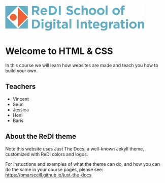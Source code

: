 ![ReDI](redi_banner.png)

# Welcome to HTML & CSS

In this course we will learn how websites are made and teach you how to build your own.

## Teachers

* Vincent
* Seun
* Jessica
* Heni
* Baris

## About the ReDI theme

Note this website uses Just The Docs, a well-known Jekyll theme, customized with ReDI colors and logos.

For instuctions and examples of what the theme can do, and how you can do the
same in your course pages, please see: https://pmarsceill.github.io/just-the-docs
